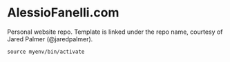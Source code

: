 # AlessioFanelli.com

Personal website repo. Template is linked under the repo name, courtesy of Jared Palmer (@jaredpalmer).

`source myenv/bin/activate`